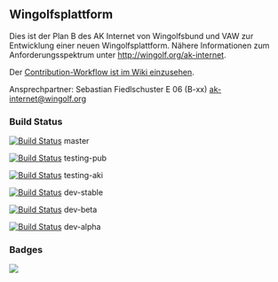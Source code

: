 ## Wingolfsplattform

Dies ist der Plan B des AK Internet von Wingolfsbund und VAW zur Entwicklung einer neuen Wingolfsplattform.
Nähere Informationen zum Anforderungsspektrum unter http://wingolf.org/ak-internet.

Der [Contribution-Workflow ist im Wiki einzusehen](https://github.com/fiedl/wingolfsplattform/wiki/Contribution-Workflow/).

Ansprechpartner:
Sebastian Fiedlschuster  E 06  (B-xx)
<ak-internet@wingolf.org>

### Build Status 

[![Build Status](https://magnum.travis-ci.com/fiedl/wingolfsplattform.png?branch=master&token=EkwxFvobzUvAGcKu7AzB)](http://travis-ci.org/fiedl/wingolfsplattform) master

[![Build Status](https://magnum.travis-ci.com/fiedl/wingolfsplattform.png?branch=testing-pub&token=EkwxFvobzUvAGcKu7AzB)](http://travis-ci.org/fiedl/wingolfsplattform) testing-pub

[![Build Status](https://magnum.travis-ci.com/fiedl/wingolfsplattform.png?branch=testing-aki&token=EkwxFvobzUvAGcKu7AzB)](http://travis-ci.org/fiedl/wingolfsplattform) testing-aki

[![Build Status](https://magnum.travis-ci.com/fiedl/wingolfsplattform.png?branch=dev-stable&token=EkwxFvobzUvAGcKu7AzB)](http://travis-ci.org/fiedl/wingolfsplattform) dev-stable

[![Build Status](https://magnum.travis-ci.com/fiedl/wingolfsplattform.png?branch=dev-beta&token=EkwxFvobzUvAGcKu7AzB)](http://travis-ci.org/fiedl/wingolfsplattform) dev-beta

[![Build Status](https://magnum.travis-ci.com/fiedl/wingolfsplattform.png?branch=dev-alpha&token=EkwxFvobzUvAGcKu7AzB)](http://travis-ci.org/fiedl/wingolfsplattform) dev-alpha

### Badges

<a href="http://love.travis-ci.org"><img src="http://lh3.ggpht.com/obn0J0zRytlDzhms1icTmoV6S-B-vW2v-hTwnkV9rCcWPScUGLZ3XaWmeblAJyHtzuToa3Q=s166"></a>


